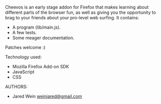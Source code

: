 Cheevos is an early stage addon for Firefox that makes learning about different parts of the browser fun, as well as giving you the opportunity to brag to your friends about your pro-level web surfing. It contains:

* A program (lib/main.js).
* A few tests.
* Some meager documentation.

Patches welcome :)

Technology used:
* Mozilla Firefox Add-on SDK
* JavaScript
* CSS

AUTHORS:
* Jared Wein <weinjared@gmail.com>
